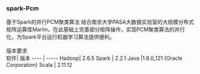 ### spark-Pcm
基于Spark的并行PCM聚类算法
结合南京大学PASA大数据实验室的大规模分布式矩阵运算库Marlin，在此基础上完善部分矩阵操作，实现PCM聚类算法的并行化，为Spark平台运行机器学习算法提供便利。<br>  
版本要求<br> 
  软件| 版本
  ---- | ----- 
  Hadoop|	2.6.5
  Spark  |	2.2.1 
  Java  |1.8.0_121 (Oracle Corporation)
  Scala |	2.11.12

